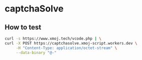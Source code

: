 # captchaSolve
## How to test
```bash
curl -s https://www.xmoj.tech/vcode.php | \
curl -X POST https://captchasolve.xmoj-script.workers.dev \
     -H "Content-Type: application/octet-stream" \
     --data-binary "@-"
```
